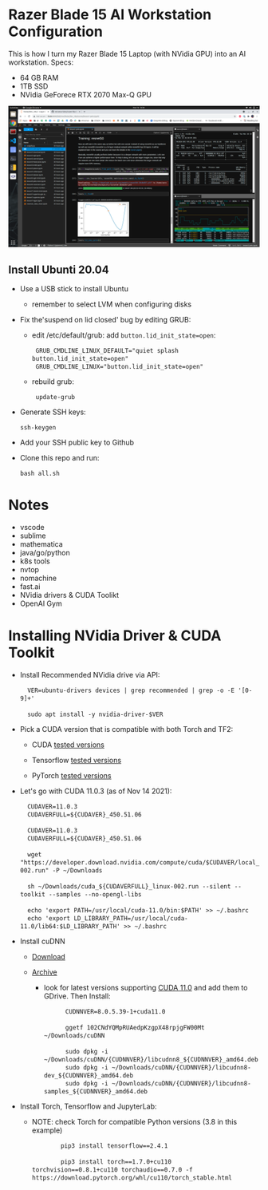 # Razer Blade 15 AI Workstation Configuration

This is how I turn my Razer Blade 15 Laptop (with NVidia GPU) into an AI workstation. Specs:
   - 64 GB RAM
   - 1TB SSD
   - NVidia GeForece RTX 2070 Max-Q GPU

![AI Workstation](./scrnshot.png)

## Install Ubunti 20.04
 - Use a USB stick to install Ubuntu
   - remember to select LVM when configuring disks
 - Fix the'suspend on lid closed' bug by editing GRUB:
   - edit /etc/default/grub:
          add `button.lid_init_state=open`:

          GRUB_CMDLINE_LINUX_DEFAULT="quiet splash button.lid_init_state=open"
          GRUB_CMDLINE_LINUX="button.lid_init_state=open"
   - rebuild grub:

	      update-grub
  - Generate SSH keys:

        ssh-keygen

  - Add your SSH public key to Github

  - Clone this repo and run:

        bash all.sh
# Notes
  - vscode
  - sublime
  - mathematica
  - java/go/python
  - k8s tools
  - nvtop
  - nomachine
  - fast.ai
  - NVidia drivers & CUDA Toolikt
  - OpenAI Gym

# Installing NVidia Driver & CUDA Toolkit 

- Install Recommended NVidia drive via API:

        VER=ubuntu-drivers devices | grep recommended | grep -o -E '[0-9]+'

        sudo apt install -y nvidia-driver-$VER

- Pick a CUDA version that is compatible with both Torch and TF2:

  - CUDA [tested versions](https://developer.nvidia.com/cuda-toolkit-archive)

  - Tensorflow [tested versions](https://www.tensorflow.org/install/source#gpu)

  - PyTorch [tested versions](https://download.pytorch.org/whl/torch_stable.html)
  
- Let's go with CUDA 11.0.3 (as of Nov 14 2021):
  
        CUDAVER=11.0.3
        CUDAVERFULL=${CUDAVER}_450.51.06

        CUDAVER=11.0.3
        CUDAVERFULL=${CUDAVER}_450.51.06

        wget "https://developer.download.nvidia.com/compute/cuda/$CUDAVER/local_installers/cuda_${CUDAVERFULL}_linux-002.run" -P ~/Downloads

        sh ~/Downloads/cuda_${CUDAVERFULL}_linux-002.run --silent --toolkit --samples --no-opengl-libs 

        echo 'export PATH=/usr/local/cuda-11.0/bin:$PATH' >> ~/.bashrc
        echo 'export LD_LIBRARY_PATH=/usr/local/cuda-11.0/lib64:$LD_LIBRARY_PATH' >> ~/.bashrc

- Install cuDNN

  - [Download](https://developer.nvidia.com/cudnn)

  - [Archive](https://developer.nvidia.com/rdp/cudnn-archive)
    - look for latest versions supporting [CUDA 11.0](https://developer.nvidia.com/rdp/cudnn-archive#a-collapse811-111) and add them to GDrive. Then Install:

                CUDNNVER=8.0.5.39-1+cuda11.0

                ggetf 102CNdYQMpRUAedpKzgpX48rpjgFW00Mt ~/Downloads/cuDNN

                sudo dpkg -i ~/Downloads/cuDNN/{CUDNNVER}/libcudnn8_${CUDNNVER}_amd64.deb
                sudo dpkg -i ~/Downloads/cuDNN/{CUDNNVER}/libcudnn8-dev_${CUDNNVER}_amd64.deb
                sudo dpkg -i ~/Downloads/cuDNN/{CUDNNVER}/libcudnn8-samples_${CUDNNVER}_amd64.deb

- Install Torch, Tensorflow and JupyterLab:

  - NOTE: check Torch for compatible Python versions (3.8 in this example)

                pip3 install tensorflow==2.4.1

                pip3 install torch==1.7.0+cu110 torchvision==0.8.1+cu110 torchaudio==0.7.0 -f https://download.pytorch.org/whl/cu110/torch_stable.html

